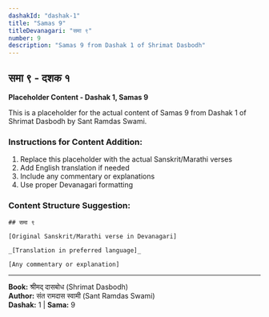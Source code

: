 ```yaml
---
dashakId: "dashak-1"
title: "Samas 9"
titleDevanagari: "समा ९"
number: 9
description: "Samas 9 from Dashak 1 of Shrimat Dasbodh"
---
```


## समा ९ - दशक १

<!-- TODO: Add the actual Sanskrit/Marathi content here -->

**Placeholder Content - Dashak 1, Samas 9**

This is a placeholder for the actual content of Samas 9 from Dashak 1 of Shrimat Dasbodh by Sant Ramdas Swami.

### Instructions for Content Addition:
1. Replace this placeholder with the actual Sanskrit/Marathi verses
2. Add English translation if needed
3. Include any commentary or explanations
4. Use proper Devanagari formatting

### Content Structure Suggestion:
```
## समा ९

[Original Sanskrit/Marathi verse in Devanagari]

_[Translation in preferred language]_

[Any commentary or explanation]
```

---
**Book:** श्रीमद् दासबोध (Shrimat Dasbodh)  
**Author:** संत रामदास स्वामी (Sant Ramdas Swami)  
**Dashak:** 1 | **Sama:** 9
